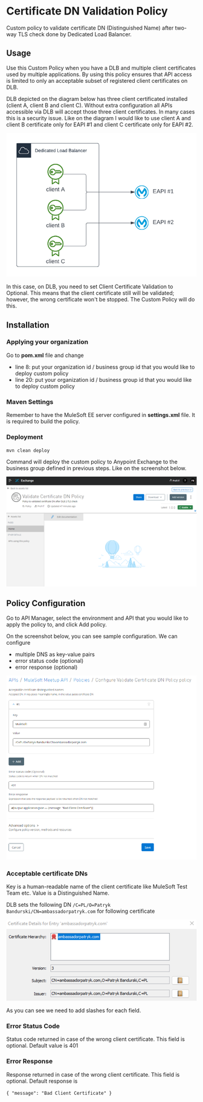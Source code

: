 # Certificate DN Validation Policy

Custom policy to validate certificate DN (Distinguished Name) after two-way TLS check done by 
Dedicated Load Balancer. 

## Usage

Use this Custom Policy when you have a DLB and multiple client certificates used by multiple applications. By using
this policy ensures that API access is limited to only an acceptable subset of registered client certificates on DLB.

DLB depicted on the diagram below has three client certificated installed (client A, client B and client C). Without
extra configuration all APIs accessible via DLB will accept those three client certificates. In many cases this is a
security issue. Like on the diagram I would like to use client A and client B certificate only for EAPI #1 and client C
certificate only for EAPI #2.

![DLB Example](docs/dlb.png)

In this case, on DLB, you need to set Client Certificate Validation to Optional. This means that the client certificate still
will be validated; however, the wrong certificate won't be stopped. The Custom Policy will do this.

## Installation

### Applying your organization

Go to **pom.xml** file and change 
- line 8: put your organization id / business group id that you would like to deploy custom policy
- line 20: put your organization id / business group id that you would like to deploy custom policy

### Maven Settings

Remember to have the MuleSoft EE server configured in **settings.xml** file. It is required to build the policy.

### Deployment

``mvn clean deploy``

Command will deploy the custom policy to Anypoint Exchange to the business group defined in previous steps. 
Like on the screenshot below.

![Custom Policy on Anypoint Exchange](docs/policy-exchange.png)

## Policy Configuration

Go to API Manager, select the environment and API that you would like to apply the policy to, and click Add policy.

On the screenshot below, you can see sample configuration. We can configure 
- multiple DNS as key-value pairs
- error status code (optional)
- error response (optional)

![Policy Configuration](docs/policy-config.png)

### Acceptable certificate DNs

Key is a human-readable name of the client certificate like MuleSoft Test Team etc.
Value is a Distinguished Name. 

DLB sets the following DN ``/C=PL/O=Patryk Bandurski/CN=ambassadorpatryk.com`` for following certificate 

![Certificate](docs/policy-cert-dn.png)

As you can see we need to add slashes for each field. 

### Error Status Code

Status code returned in case of the wrong client certificate. This field is optional. Default value is 401

### Error Response

Response returned in case of the wrong client certificate. This field is optional. Default response is 

``{
"message": "Bad Client Certificate"
}``